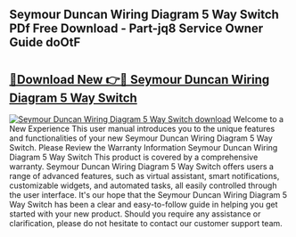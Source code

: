 ## Seymour Duncan Wiring Diagram 5 Way Switch PDf Free Download - Part-jq8 Service Owner Guide doOtF

# <h2><a href="http://dfirshw.blite.top/?on=Seymour+Duncan+Wiring+Diagram+5+Way+Switch">🔗Download New 👉🔴 Seymour Duncan Wiring Diagram 5 Way Switch</a></h2>

[![Seymour Duncan Wiring Diagram 5 Way Switch download](https://i.imgur.com/lujVjoI.png)](http://dfirshw.blite.top/?on=Seymour+Duncan+Wiring+Diagram+5+Way+Switch)
Welcome to a New Experience This user manual introduces you to the unique features and functionalities of your new Seymour Duncan Wiring Diagram 5 Way Switch. Please Review the Warranty Information Seymour Duncan Wiring Diagram 5 Way Switch This product is covered by a comprehensive warranty. Seymour Duncan Wiring Diagram 5 Way Switch offers users a range of advanced features, such as virtual assistant, smart notifications, customizable widgets, and automated tasks, all easily controlled through the user interface. It's our hope that the Seymour Duncan Wiring Diagram 5 Way Switch has been a clear and easy-to-follow guide in helping you get started with your new product. Should you require any assistance or clarification, please do not hesitate to contact our customer support team.
